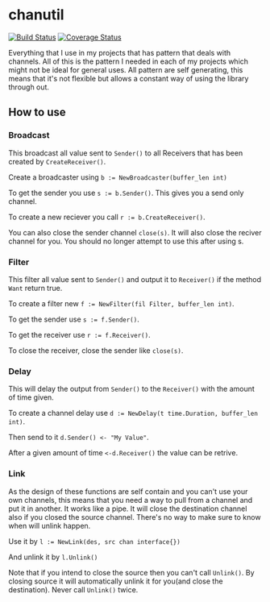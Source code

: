 # chanutil
[![Build Status](https://drone.io/github.com/athiwatc/chanutil/status.png)](https://drone.io/github.com/athiwatc/chanutil/latest)
[![Coverage Status](https://coveralls.io/repos/athiwatc/chanutil/badge.png?branch=master)](https://coveralls.io/r/athiwatc/chanutil?branch=master)

Everything that I use in my projects that has pattern that deals with channels.
All of this is the pattern I needed in each of my projects which might not be ideal for general uses.
All pattern are self generating, this means that it's not flexible but allows a constant way of using the library through out.

## How to use

### Broadcast
This broadcast all value sent to `Sender()` to all Receivers that has been created by `CreateReceiver()`.

Create a broadcaster using `b := NewBroadcaster(buffer_len int)`

To get the sender you use `s := b.Sender()`. This gives you a send only channel.

To create a new reciever you call `r := b.CreateReceiver()`.

You can also close the sender channel `close(s)`. It will also close the reciver channel for you. You should no longer attempt to use this after using s.

### Filter
This filter all value sent to `Sender()` and output it to `Receiver()` if the method `Want` return true.

To create a filter new `f := NewFilter(fil Filter, buffer_len int)`.

To get the sender use `s := f.Sender()`.

To get the receiver use `r := f.Receiver()`.

To close the receiver, close the sender like `close(s)`.

### Delay
This will delay the output from `Sender()` to the `Receiver()` with the amount of time given.

To create a channel delay use `d := NewDelay(t time.Duration, buffer_len int)`.

Then send to it `d.Sender() <- "My Value"`.

After a given amount of time `<-d.Receiver()` the value can be retrive.

### Link
As the design of these functions are self contain and you can't use your own channels, this means that you need a way to pull from a channel and put it in another. It works like a pipe.
It will close the destination channel also if you closed the source channel. There's no way to make sure to know when will unlink happen.

Use it by `l := NewLink(des, src chan interface{})`

And unlink it by `l.Unlink()`

Note that if you intend to close the source then you can't call `Unlink()`. By closing source it will automatically unlink it for you(and close the destination). Never call `Unlink()` twice.